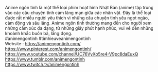 Anime ngôn tình là một thể loại phim hoạt hình Nhật Bản (anime) tập trung vào các câu chuyện tình cảm lãng mạn giữa các nhân vật. Đây là thể loại được rất nhiều người yêu thích vì những câu chuyện tình yêu ngọt ngào, cảm động và sâu lắng. Anime ngôn tình thường mang đến cho người xem những cảm xúc đa dạng, từ những giây phút hạnh phúc, vui vẻ đến những khoảnh khắc buồn bã, lắng đọng. <br>
#animengontinh #timhieuveanimengontinh <br>
Website : <a href="https://animengontinh.com/ ">https://animengontinh.com/ </a> <br>
<a href="https://www.pinterest.com/animengontinh/">https://www.pinterest.com/animengontinh/</a><br>
<a href="https://www.youtube.com/channel/UC76VyXo5re4-V9pc8daEuxQ">https://www.youtube.com/channel/UC76VyXo5re4-V9pc8daEuxQ</a><br>
<a href="https://www.tumblr.com/animengontinh">https://www.tumblr.com/animengontinh</a><br>
<a href="https://www.twitch.tv/animengontinh">https://www.twitch.tv/animengontinh</a>
